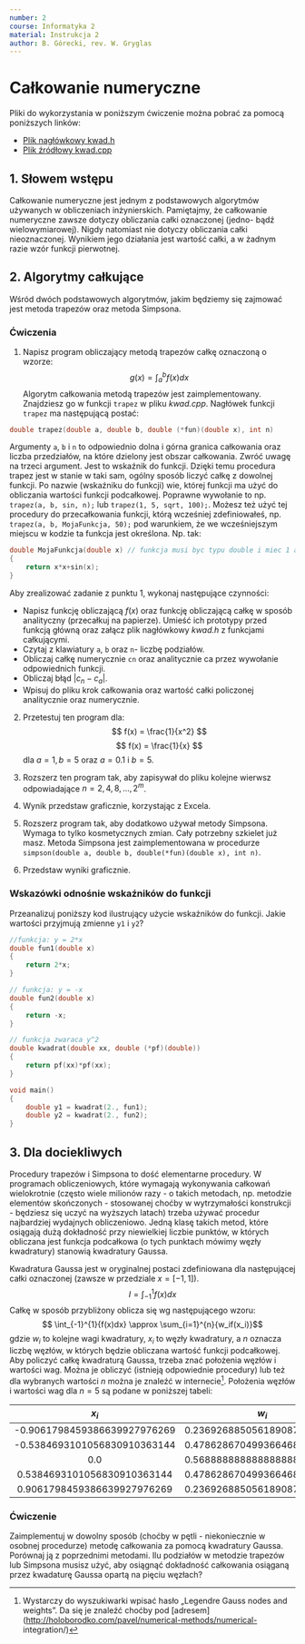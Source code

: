 ```yaml
---
number: 2
course: Informatyka 2
material: Instrukcja 2
author: B. Górecki, rev. W. Gryglas
---
```


# Całkowanie numeryczne
Pliki do wykorzystania w poniższym ćwiczenie można pobrać za pomocą poniższych linków:

 - [Plik nagłówkowy kwad.h](http://ccfd.github.io/courses/code/info2/kwad.h)
 - [Plik źródłowy kwad.cpp](http://ccfd.github.io/courses/code/info2/kwad.cpp)

## 1. Słowem wstępu
Całkowanie numeryczne jest jednym z podstawowych algorytmów używanych w obliczeniach inżynierskich. Pamiętajmy, że całkowanie numeryczne zawsze dotyczy obliczania całki oznaczonej (jedno- bądź wielowymiarowej). Nigdy natomiast nie dotyczy obliczania całki nieoznaczonej. Wynikiem jego działania jest wartość całki, a w żadnym razie wzór funkcji pierwotnej.

## 2. Algorytmy całkujące

Wśród dwóch podstawowych algorytmów, jakim będziemy się zajmować jest
metoda trapezów oraz metoda Simpsona.

### Ćwiczenia
1. Napisz program obliczający metodą trapezów całkę oznaczoną o wzorze:
$$ g(x) = \int_{a}^{b}{f(x)dx} $$
Algorytm całkowania metodą trapezów jest zaimplementowany. Znajdziesz go w funkcji `trapez` w pliku *kwad.cpp*. Nagłówek funkcji `trapez` ma następującą postać:
```c++
double trapez(double a, double b, double (*fun)(double x), int n)
```
Argumenty `a`, `b` i `n` to odpowiednio dolna i górna granica całkowania oraz liczba przedziałów, na które dzielony jest obszar całkowania. Zwróć uwagę na trzeci argument. Jest to wskaźnik do funkcji. Dzięki temu procedura trapez jest w stanie w taki sam, ogólny sposób liczyć całkę z dowolnej funkcji. Po nazwie (wskaźniku do funkcji) wie, której funkcji
ma użyć do obliczania wartości funkcji podcałkowej. Poprawne wywołanie to np. `trapez(a, b, sin, n);` lub `trapez(1, 5, sqrt, 100);`. Możesz też użyć tej procedury do przecałkowania funkcji, którą wcześniej zdefiniowałeś, np. `trapez(a, b, MojaFunkcja, 50);` pod warunkiem, że we wcześniejszym miejscu w kodzie ta funkcja jest określona. Np. tak:
```c++
double MojaFunkcja(double x) // funkcja musi byc typu double i miec 1 argument typu double
{
    return x*x+sin(x);
}
```
Aby zrealizować zadanie z punktu 1, wykonaj następujące czynności:
- Napisz funkcję obliczającą $f(x)$ oraz funkcję obliczającą całkę w sposób analityczny (przecałkuj na papierze). Umieść ich prototypy przed funkcją główną oraz załącz plik nagłówkowy *kwad.h* z funkcjami całkującymi.
- Czytaj z klawiatury `a`, `b` oraz `n`- liczbę podziałów.
- Obliczaj całkę numerycznie `cn` oraz analitycznie ca przez wywołanie odpowiednich funkcji.
- Obliczaj błąd $|c_n - c_a|$.
- Wpisuj do pliku krok całkowania oraz wartość całki policzonej analitycznie oraz numerycznie.


2. Przetestuj ten program dla:
$$ f(x) = \frac{1}{x^2} $$
$$ f(x) = \frac{1}{x} $$
dla $a = 1, b = 5$ oraz $a = 0.1$ i $b = 5$.

3. Rozszerz ten program tak, aby zapisywał do pliku kolejne wierwsz odpowiadające $n = 2, 4, 8, . . . , 2^m$.

4. Wynik przedstaw graficznie, korzystając z Excela.

5. Rozszerz program tak, aby dodatkowo używał metody Simpsona. Wymaga to tylko kosmetycznych zmian. Cały potrzebny szkielet już masz. Metoda Simpsona jest zaimplementowana w procedurze `simpson(double a, double b, double(*fun)(double x), int n)`.

6. Przedstaw wyniki graficznie.


### Wskazówki odnośnie wskaźników do funkcji
Przeanalizuj poniższy kod ilustrujący użycie wskaźników do funkcji. Jakie wartości przyjmują zmienne `y1` i `y2`?
```c++
//funkcja: y = 2*x
double fun1(double x)
{
	return 2*x;
}

// funkcja: y = -x
double fun2(double x)
{
	return -x;
}

// funkcja zwaraca y^2
double kwadrat(double xx, double (*pf)(double))
{
	return pf(xx)*pf(xx);
}

void main()
{
	double y1 = kwadrat(2., fun1);
	double y2 = kwadrat(2., fun2);
}
```

## 3. Dla dociekliwych
Procedury trapezów i Simpsona to dość elementarne procedury. W programach obliczeniowych, które wymagają wykonywania całkowań wielokrotnie (często wiele milionów razy - o takich metodach, np. metodzie elementów skończonych - stosowanej choćby w wytrzymałości konstrukcji - będziesz się uczyć na wyższych latach) trzeba używać procedur najbardziej wydajnych obliczeniowo. Jedną klasę takich metod, które osiągają dużą dokładność przy niewielkiej liczbie punktów, w których obliczana jest funkcja podcałkowa (o tych punktach mówimy węzły kwadratury) stanowią kwadratury Gaussa.




Kwadratura Gaussa jest w oryginalnej postaci zdefiniowana dla następującej całki oznaczonej (zawsze w przedziale $x = [−1, 1]$).
$$ I = \int_{-1}^{1}{f(x)dx} $$
Całkę w sposób przybliżony oblicza się wg następującego wzoru:
$$ \int_{-1}^{1}{f(x)dx} \approx \sum_{i=1}^{n}{w_if(x_i)}$$
gdzie $w_i$ to kolejne wagi kwadratury, $x_i$ to węzły kwadratury, a $n$ oznacza liczbę węzłów, w których będzie obliczana wartość funkcji podcałkowej. Aby policzyć całkę kwadraturą Gaussa, trzeba znać położenia węzłów i wartości wag. Można je obliczyć (istnieją odpowiednie procedury) lub też dla wybranych wartości $n$ można je znaleźć w internecie[^1]. Położenia węzłów i wartości wag dla $n = 5$ są podane w poniższej tabeli:

|             $x_i$            |            $w_i$            |
|:----------------------------:|:---------------------------:|
| -0.9061798459386639927976269 | 0.2369268850561890875142640 |
| -0.5384693101056830910363144 | 0.4786286704993664680412915 |
|              0.0             | 0.5688888888888888888888889 |
|  0.5384693101056830910363144 | 0.4786286704993664680412915 |
|  0.9061798459386639927976269 | 0.2369268850561890875142640 |

### Ćwiczenie
Zaimplementuj w dowolny sposób (choćby w pętli - niekoniecznie w osobnej procedurze) metodę całkowania za pomocą kwadratury Gaussa. Porównaj ją z poprzednimi metodami. Ilu podziałów w metodzie trapezów lub Simpsona musisz użyć, aby osiągnąć dokładność całkowania osiąganą przez kwadaturę Gaussa opartą na pięciu węzłach?


[^1]:Wystarczy do wyszukiwarki wpisać hasło „Legendre Gauss nodes and weights”. Da się je znaleźć choćby pod [adresem](http://holoborodko.com/pavel/numerical-methods/numerical-
integration/)